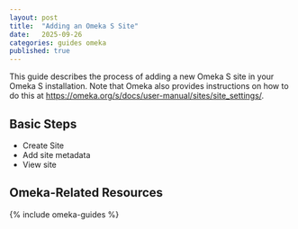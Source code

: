```yaml
---
layout: post
title:  "Adding an Omeka S Site"
date:   2025-09-26
categories: guides omeka
published: true
---
```


This guide describes the process of adding a new Omeka S site in your Omeka S installation.
Note that Omeka also provides instructions on how to do this at <https://omeka.org/s/docs/user-manual/sites/site_settings/>.

## Basic Steps

- Create Site
- Add site metadata
- View site

## Omeka-Related Resources

{% include omeka-guides %}
